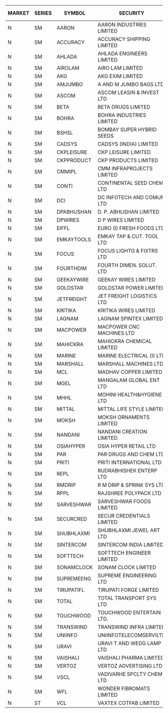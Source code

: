 


| MARKET | SERIES | SYMBOL | SECURITY | PREV CL PR | OPEN PRICE | HIGH PRICE | LOW PRICE | CLOSE PRICE | NET TRDVAL | NET TRDQTY | CORP IND | HI 52 WK | LO 52 WK |
| ----- | ----- | ----- | ----- | ----- | ----- | ----- | ----- | ----- | ----- | ----- | ----- | ----- | ----- |
| N | SM | AARON | AARON INDUSTRIES LIMITED | 47.50 | 51.00 | 51.00 | 51.00 | 51.00 | 168300.00 | 3300 |  | 53.50 | 39.00 |
| N | SM | ACCURACY | ACCURACY SHIPPING LIMITED | 22.70 | 22.70 | 22.70 | 21.60 | 22.70 | 1731040.00 | 76800 |  | 87.00 | 21.60 |
| N | SM | AHLADA | AHLADA ENGINEERS LIMITED | 49.70 | 51.10 | 51.10 | 49.50 | 49.50 | 150100.00 | 3000 |  | 153.00 | 36.30 |
| N | SM | AIROLAM | AIRO LAM LIMITED | 24.00 | 24.05 | 24.05 | 24.05 | 24.05 | 72150.00 | 3000 |  | 37.95 | 20.15 |
| N | SM | AKG | AKG EXIM LIMITED | 34.00 | 34.25 | 34.25 | 34.25 | 34.25 | 274000.00 | 8000 |  | 37.00 | 30.00 |
| N | SM | AMJUMBO | A AND M JUMBO BAGS LTD | 10.10 | 10.60 | 10.60 | 10.60 | 10.60 | 84800.00 | 8000 |  | 71.45 | 7.80 |
| N | SM | ASCOM | ASCOM LEASIN & INVEST LTD | 32.00 | 30.80 | 32.50 | 30.80 | 32.50 | 253200.00 | 8000 |  | 32.50 | 30.00 |
| N | SM | BETA | BETA DRUGS LIMITED | 66.05 | 66.50 | 69.00 | 66.50 | 69.00 | 274000.00 | 4000 |  | 124.00 | 57.60 |
| N | SM | BOHRA | BOHRA INDUSTRIES LIMITED | 1.80 | 1.75 | 1.75 | 1.75 | 1.75 | 80500.00 | 46000 |  | 25.15 | 1.75 |
| N | SM | BSHSL | BOMBAY SUPER HYBRID SEEDS | 110.50 | 111.00 | 111.10 | 111.00 | 111.10 | 266520.00 | 2400 |  | 149.00 | 107.00 |
| N | SM | CADSYS | CADSYS (INDIA) LIMITED | 35.40 | 33.65 | 33.65 | 33.65 | 33.65 | 67300.00 | 2000 |  | 63.45 | 33.65 |
| N | SM | CKPLEISURE | CKP LEISURE LIMITED | 5.45 | 5.60 | 5.70 | 5.60 | 5.70 | 113200.00 | 20000 |  | 7.55 | 4.70 |
| N | SM | CKPPRODUCT | CKP PRODUCTS LIMITED | 28.55 | 27.15 | 27.15 | 27.15 | 27.15 | 81450.00 | 3000 |  | 35.50 | 23.45 |
| N | SM | CMMIPL | CMM INFRAPROJECTS LIMITED | 3.95 | 4.10 | 4.10 | 4.10 | 4.10 | 12300.00 | 3000 |  | 10.50 | 2.45 |
| N | SM | CONTI | CONTINENTAL SEED CHEM LTD | 42.00 | 42.60 | 44.10 | 42.60 | 44.10 | 8485400.00 | 196000 |  | 44.10 | 11.85 |
| N | SM | DCI | DC INFOTECH AND COMUN LTD | 45.25 | 45.25 | 45.50 | 45.20 | 45.45 | 4774050.00 | 105000 |  | 45.50 | 45.20 |
| N | SM | DPABHUSHAN | D. P. ABHUSHAN LIMITED | 50.50 | 50.95 | 50.95 | 50.95 | 50.95 | 203800.00 | 4000 |  | 57.25 | 37.50 |
| N | SM | DPWIRES | D P WIRES LIMITED | 68.00 | 68.00 | 68.00 | 68.00 | 68.00 | 108800.00 | 1600 |  | 79.00 | 58.00 |
| N | SM | EIFFL | EURO (I) FRESH FOODS LTD | 113.80 | 114.30 | 115.00 | 114.30 | 115.00 | 274880.00 | 2400 |  | 131.00 | 81.00 |
| N | SM | EMKAYTOOLS | EMKAY TAP & CUT. TOOL LTD | 103.90 | 109.05 | 109.05 | 109.05 | 109.05 | 65430.00 | 600 |  | 198.55 | 92.00 |
| N | SM | FOCUS | FOCUS LIGHTG & FIXTRS LTD | 33.95 | 35.50 | 35.50 | 35.50 | 35.50 | 106500.00 | 3000 |  | 180.70 | 29.45 |
| N | SM | FOURTHDIM | FOURTH DIMEN. SOLUT. LTD | 7.85 | 8.20 | 8.20 | 7.50 | 7.50 | 31400.00 | 4000 |  | 51.25 | 7.50 |
| N | SM | GEEKAYWIRE | GEEKAY WIRES LIMITED | 33.00 | 33.00 | 33.00 | 33.00 | 33.00 | 528000.00 | 16000 |  | 37.25 | 31.00 |
| N | SM | GOLDSTAR | GOLDSTAR POWER LIMITED | 25.10 | 25.10 | 25.10 | 25.10 | 25.10 | 150600.00 | 6000 |  | 29.80 | 23.05 |
| N | SM | JETFREIGHT | JET FREIGHT LOGISTICS LTD | 16.15 | 16.95 | 16.95 | 16.95 | 16.95 | 67800.00 | 4000 |  | 26.00 | 15.40 |
| N | SM | KRITIKA | KRITIKA WIRES LIMITED | 33.50 | 33.50 | 33.50 | 33.50 | 33.50 | 536000.00 | 16000 |  | 42.50 | 32.00 |
| N | SM | LAGNAM | LAGNAM SPINTEX LIMITED | 10.00 | 10.50 | 10.50 | 10.50 | 10.50 | 126000.00 | 12000 |  | 19.35 | 10.00 |
| N | SM | MACPOWER | MACPOWER CNC MACHINES LTD | 65.30 | 62.70 | 62.70 | 62.65 | 62.65 | 62675.00 | 1000 |  | 164.20 | 51.00 |
| N | SM | MAHICKRA | MAHICKRA CHEMICAL LIMITED | 91.30 | 91.95 | 91.95 | 90.15 | 91.05 | 546300.00 | 6000 |  | 93.50 | 37.20 |
| N | SM | MARINE | MARINE ELECTRICAL (I) LTD | 99.00 | 99.10 | 101.70 | 97.10 | 101.00 | 1395300.00 | 14000 |  | 123.00 | 83.50 |
| N | SM | MARSHALL | MARSHALL MACHINES LTD | 15.75 | 16.50 | 16.50 | 16.50 | 16.50 | 49500.00 | 3000 |  | 36.00 | 13.10 |
| N | SM | MCL | MADHAV COPPER LIMITED | 107.10 | 106.00 | 106.00 | 106.00 | 106.00 | 127200.00 | 1200 |  | 358.00 | 102.15 |
| N | SM | MGEL | MANGALAM GLOBAL ENT LTD | 52.80 | 52.70 | 52.70 | 52.60 | 52.60 | 421000.00 | 8000 |  | 54.00 | 51.05 |
| N | SM | MHHL | MOHINI HEALTH&HYGIENE LTD | 16.65 | 17.45 | 17.45 | 17.35 | 17.35 | 104400.00 | 6000 |  | 35.90 | 13.85 |
| N | SM | MITTAL | MITTAL LIFE STYLE LIMITED | 102.35 | 102.75 | 102.75 | 102.75 | 102.75 | 128437.50 | 1250 |  | 167.00 | 68.50 |
| N | SM | MOKSH | MOKSH ORNAMENTS LIMITED | 25.00 | 25.05 | 26.50 | 25.05 | 26.50 | 927750.00 | 36000 |  | 27.50 | 16.25 |
| N | SM | NANDANI | NANDANI CREATION LIMITED | 6.50 | 6.50 | 6.70 | 6.50 | 6.50 | 359500.00 | 55000 |  | 55.50 | 5.50 |
| N | SM | OSIAHYPER | OSIA HYPER RETAIL LTD | 253.00 | 256.10 | 256.10 | 256.10 | 256.10 | 102440.00 | 400 |  | 305.00 | 221.00 |
| N | SM | PAR | PAR DRUGS AND CHEM LTD | 38.00 | 38.00 | 39.60 | 37.00 | 38.50 | 308100.00 | 8000 |  | 56.00 | 37.00 |
| N | SM | PRITI | PRITI INTERNATIONAL LTD | 85.00 | 90.00 | 90.00 | 90.00 | 90.00 | 144000.00 | 1600 |  | 130.00 | 63.25 |
| N | SM | REPL | RUDRABHISHEK ENTERP LTD | 35.10 | 36.85 | 36.85 | 35.55 | 36.85 | 762150.00 | 21000 |  | 47.50 | 20.60 |
| N | SM | RMDRIP | R M DRIP & SPRINK SYS LTD | 17.50 | 18.35 | 18.35 | 18.35 | 18.35 | 36700.00 | 2000 |  | 56.50 | 13.00 |
| N | SM | RPPL | RAJSHREE POLYPACK LTD | 94.05 | 94.60 | 95.50 | 94.60 | 95.50 | 381100.00 | 4000 |  | 118.00 | 75.00 |
| N | SM | SARVESHWAR | SARVESHWAR FOODS LIMITED | 17.40 | 17.15 | 17.15 | 17.15 | 17.15 | 137200.00 | 8000 |  | 43.85 | 16.60 |
| N | SM | SECURCRED | SECUR CREDENTIALS LIMITED | 27.00 | 26.10 | 26.10 | 26.10 | 26.10 | 15660.00 | 600 |  | 113.75 | 24.95 |
| N | SM | SHUBHLAXMI | SHUBHLAXMI JEWEL ART LTD | 43.05 | 45.00 | 45.20 | 43.75 | 45.20 | 626600.00 | 14000 |  | 209.50 | 35.00 |
| N | SM | SINTERCOM | SINTERCOM INDIA LIMITED | 73.95 | 73.05 | 73.05 | 72.50 | 72.50 | 437100.00 | 6000 |  | 78.50 | 56.00 |
| N | SM | SOFTTECH | SOFTTECH ENGINEER LIMITED | 63.60 | 64.90 | 67.40 | 64.90 | 67.40 | 319360.00 | 4800 |  | 76.25 | 32.10 |
| N | SM | SONAMCLOCK | SONAM CLOCK LIMITED | 37.50 | 37.50 | 37.50 | 37.50 | 37.50 | 450000.00 | 12000 |  | 41.95 | 36.90 |
| N | SM | SUPREMEENG | SUPREME ENGINEERING LTD | 21.60 | 21.50 | 21.50 | 21.50 | 21.50 | 86000.00 | 4000 |  | 42.00 | 21.50 |
| N | SM | TIRUPATIFL | TIRUPATI FORGE LIMITED | 28.55 | 28.60 | 28.60 | 28.60 | 28.60 | 91520.00 | 3200 |  | 51.00 | 25.55 |
| N | SM | TOTAL | TOTAL TRANSPORT SYS LTD | 44.80 | 46.95 | 46.95 | 42.60 | 43.00 | 659250.00 | 15000 |  | 46.95 | 25.00 |
| N | SM | TOUCHWOOD | TOUCHWOOD ENTERTAIN LTD. | 88.30 | 83.95 | 89.50 | 83.90 | 89.25 | 1613437.50 | 18750 |  | 131.50 | 39.00 |
| N | SM | TRANSWIND | TRANSWIND INFRA LIMITED | 4.00 | 3.80 | 4.20 | 3.80 | 4.20 | 32000.00 | 8000 |  | 12.60 | 3.20 |
| N | SM | UNIINFO | UNIINFOTELECOMSERVILTD | 29.25 | 29.75 | 29.75 | 27.50 | 29.75 | 525900.00 | 18000 |  | 44.80 | 16.40 |
| N | SM | URAVI | URAVI T AND WEDG LAMP LTD | 101.70 | 101.90 | 101.90 | 101.25 | 101.25 | 365580.00 | 3600 |  | 120.50 | 91.00 |
| N | SM | VAISHALI | VAISHALI PHARMA LIMITED | 42.40 | 44.50 | 44.50 | 43.00 | 44.50 | 790400.00 | 17920 |  | 48.50 | 24.20 |
| N | SM | VERTOZ | VERTOZ ADVERTISING LTD | 79.35 | 77.35 | 77.35 | 77.35 | 77.35 | 185640.00 | 2400 |  | 211.00 | 77.10 |
| N | SM | VSCL | VADIVARHE SPCLTY CHEM LTD | 16.25 | 17.05 | 17.05 | 17.05 | 17.05 | 51150.00 | 3000 |  | 51.25 | 13.35 |
| N | SM | WFL | WONDER FIBROMATS LIMITED | 88.50 | 91.40 | 91.40 | 91.40 | 91.40 | 292480.00 | 3200 |  | 100.00 | 81.00 |
| N | ST | VCL | VAXTEX COTFAB LIMITED | 24.80 | 25.45 | 25.45 | 23.70 | 24.05 | 2928600.00 | 120000 |  | 25.45 | 23.30 |



